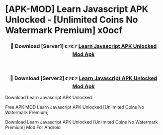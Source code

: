 # [APK-MOD] Learn Javascript APK Unlocked - [Unlimited Coins No Watermark Premium] x0ocf



<div align="center">
<h3>🔴 Download [Server1] 👉👉 <a href="https://momento.my/?title=Learn_Javascript_APK_Unlocked">Learn Javascript APK Unlocked Mod Apk</a></h3><br>

<h3>🔴 Download [Server2] 👉👉 <a href="https://momento.my/?title=Learn_Javascript_APK_Unlocked">Learn Javascript APK Unlocked Mod Apk</a></h3>
</div>



Download Learn Javascript APK Unlocked 

Free APK MOD Learn Javascript APK Unlocked [Unlimited Coins No Watermark Premium]

Download Learn Javascript APK Unlocked [Unlimited Coins No Watermark Premium] Mod For Android
